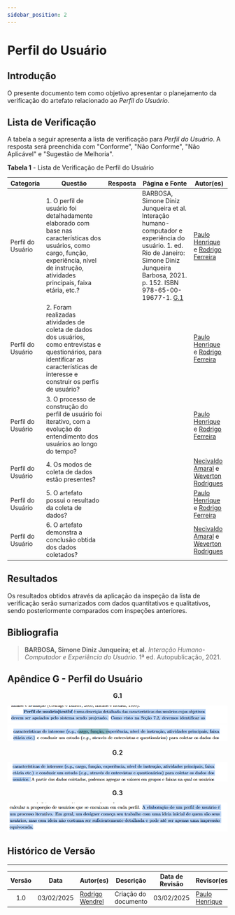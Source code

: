 ```yaml
---
sidebar_position: 2
---
```


# Perfil do Usuário

## Introdução

O presente documento tem como objetivo apresentar o planejamento da verificação do artefato relacionado ao *Perfil do Usuário*.

## Lista de Verificação

A tabela a seguir apresenta a lista de verificação para *Perfil do Usuário*. A resposta será preenchida com "Conforme", "Não Conforme", "Não Aplicável" e "Sugestão de Melhoria".

<p style={{ textAlign: 'center', fontSize: '18px' }}><b>Tabela 1</b> - Lista de Verificação de Perfil do Usuário</p>

| Categoria    | Questão | Resposta | Página e Fonte | Autor(es) |
|-------------|---------|----------|----------------|-----------|
| Perfil do Usuário | 1. O perfil de usuário foi detalhadamente elaborado com base nas características dos usuários, como cargo, função, experiência, nível de instrução, atividades principais, faixa etária, etc.? | | BARBOSA, Simone Diniz Junqueira et al. Interação humano-computador e experiência do usuário. 1. ed. Rio de Janeiro: Simone Diniz Junqueira Barbosa, 2021. p. 152. ISBN 978-65-00-19677-1. [G.1](./perfilDoUsuario.md#apêndice-g---perfil-do-usuário) | [Paulo Henrique](https://github.com/paulomh) e [Rodrigo Ferreira](https://github.com/rodwendrel) |
| Perfil do Usuário | 2. Foram realizadas atividades de coleta de dados dos usuários, como entrevistas e questionários, para identificar as características de interesse e construir os perfis de usuário? | |  | [Paulo Henrique](https://github.com/paulomh) e [Rodrigo Ferreira](https://github.com/rodwendrel) | [Necivaldo Amaral](https://github.com/junioramaral22) e [Weverton Rodrigues](https://github.com/vevetin) |
| Perfil do Usuário | 3. O processo de construção do perfil de usuário foi iterativo, com a evolução do entendimento dos usuários ao longo do tempo? | | | [Paulo Henrique](https://github.com/paulomh) e [Rodrigo Ferreira](https://github.com/rodwendrel) | [Paulo Henrique](https://github.com/paulomh) e [Rodrigo Ferreira](https://github.com/rodwendrel) |
| Perfil do Usuário | 4. Os modos de coleta de dados estão presentes? | | | [Necivaldo Amaral](https://github.com/junioramaral22) e [Weverton Rodrigues](https://github.com/vevetin) |
| Perfil do Usuário | 5. O artefato possui o resultado da coleta de dados? | | | [Paulo Henrique](https://github.com/paulomh) e [Rodrigo Ferreira](https://github.com/rodwendrel) |
| Perfil do Usuário | 6. O artefato demonstra a conclusão obtida dos dados coletados? | | | [Necivaldo Amaral](https://github.com/junioramaral22) e [Weverton Rodrigues](https://github.com/vevetin) |

## Resultados

Os resultados obtidos através da aplicação da inspeção da lista de verificação serão sumarizados com dados quantitativos e qualitativos, sendo posteriormente comparados com inspeções anteriores.

## Bibliografia

> **BARBOSA, Simone Diniz Junqueira; et al.** *Interação Humano-Computador e Experiência do Usuário*. 1ª ed. Autopublicação, 2021.

## Apêndice G - Perfil do Usuário

<center>

<p style={{ textAlign: 'center', fontSize: '18px' }}><b>G.1</b></p>

![perfilDoUsuario](../../assets/pdu-1.png)
![perfilDoUsuario](../../assets/pdu-1.1.png)

<p style={{ textAlign: 'center', fontSize: '18px' }}><b>G.2</b></p>

![perfilDoUsuario](../../assets/pdu-2.png)

<p style={{ textAlign: 'center', fontSize: '18px' }}><b>G.3</b></p>

![perfilDoUsuario](../../assets/pdu-3.png)

</center>

## Histórico de Versão

---
| Versão | Data | Autor(es) | Descrição | Data de Revisão | Revisor(es) |
|:---:|:---:|---|---|:---:|---|
| 1.0 | 03/02/2025 | [Rodrigo Wendrel](https://github.com/rodwendrel) | Criação do documento | 03/02/2025 | [Paulo Henrique](https://github.com/paulomh) |
